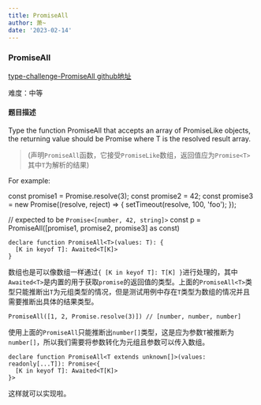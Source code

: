 ```yaml
---
title: PromiseAll
author: 萧~
date: '2023-02-14'
---
```


### PromiseAll
[type-challenge-PromiseAll github地址](https://github.com/type-challenges/type-challenges/blob/main/questions/00020-medium-promise-all/README.zh-CN.md)

难度：中等

#### 题目描述

Type the function PromiseAll that accepts an array of PromiseLike objects, the returning value should be Promise<T> where T is the resolved result array.

>(声明`PromiseAll`函数，它接受`PromiseLike`数组，返回值应为`Promise<T>`其中`T`为解析的结果)

For example:

const promise1 = Promise.resolve(3);
const promise2 = 42;
const promise3 = new Promise<string>((resolve, reject) => {
  setTimeout(resolve, 100, 'foo');
});

// expected to be `Promise<[number, 42, string]>`
const p = PromiseAll([promise1, promise2, promise3] as const)

```
declare function PromiseAll<T>(values: T): {
  [K in keyof T]: Awaited<T[K]>
}
```

数组也是可以像数组一样通过`{ [K in keyof T]: T[K] }`进行处理的，其中`Awaited<T>`是内置的用于获取`promise`的返回值的类型。上面的`PromiseAll<T>`类型只能推断出`T`为元组类型的情况，但是测试用例中存在`T`类型为数组的情况并且需要推断出具体的结果类型。

```
PromiseAll([1, 2, Promise.resolve(3)]) // [number, number, number]
```

使用上面的`PromiseAll`只能推断出`number[]`类型，这是应为参数`T`被推断为`number[]`，所以我们需要将参数转化为元组且参数可以传入数组。

```
declare function PromiseAll<T extends unknown[]>(values: readonly[...T]): Promise<{
  [K in keyof T]: Awaited<T[K]>
}>
```

这样就可以实现啦。
